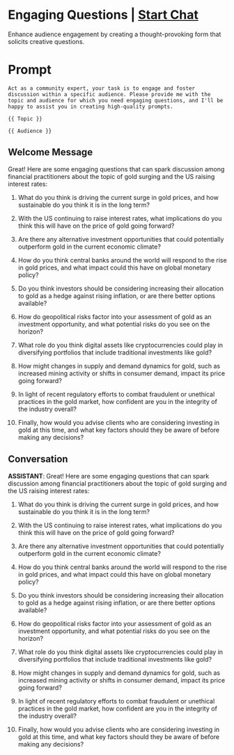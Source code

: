 

# Engaging Questions | [Start Chat](https://gptcall.net/chat.html?data=%7B%22contact%22%3A%7B%22id%22%3A%22_0udq3hB8knRTq_OfBQ51%22%2C%22flow%22%3Atrue%7D%7D)
Enhance audience engagement by creating a thought-provoking form that solicits creative questions.

# Prompt

```
Act as a community expert, your task is to engage and foster discussion within a specific audience. Please provide me with the topic and audience for which you need engaging questions, and I'll be happy to assist you in creating high-quality prompts.

{{ Topic }}

{{ Audience }}
```

## Welcome Message
Great! Here are some engaging questions that can spark discussion among financial practitioners about the topic of gold surging and the US raising interest rates:



1. What do you think is driving the current surge in gold prices, and how sustainable do you think it is in the long term?

2. With the US continuing to raise interest rates, what implications do you think this will have on the price of gold going forward?

3. Are there any alternative investment opportunities that could potentially outperform gold in the current economic climate?

4. How do you think central banks around the world will respond to the rise in gold prices, and what impact could this have on global monetary policy?

5. Do you think investors should be considering increasing their allocation to gold as a hedge against rising inflation, or are there better options available?

6. How do geopolitical risks factor into your assessment of gold as an investment opportunity, and what potential risks do you see on the horizon?

7. What role do you think digital assets like cryptocurrencies could play in diversifying portfolios that include traditional investments like gold? 

8. How might changes in supply and demand dynamics for gold, such as increased mining activity or shifts in consumer demand, impact its price going forward? 

9. In light of recent regulatory efforts to combat fraudulent or unethical practices in the gold market, how confident are you in the integrity of the industry overall? 

10. Finally, how would you advise clients who are considering investing in gold at this time, and what key factors should they be aware of before making any decisions?

## Conversation

**ASSISTANT**: Great! Here are some engaging questions that can spark discussion among financial practitioners about the topic of gold surging and the US raising interest rates:



1. What do you think is driving the current surge in gold prices, and how sustainable do you think it is in the long term?

2. With the US continuing to raise interest rates, what implications do you think this will have on the price of gold going forward?

3. Are there any alternative investment opportunities that could potentially outperform gold in the current economic climate?

4. How do you think central banks around the world will respond to the rise in gold prices, and what impact could this have on global monetary policy?

5. Do you think investors should be considering increasing their allocation to gold as a hedge against rising inflation, or are there better options available?

6. How do geopolitical risks factor into your assessment of gold as an investment opportunity, and what potential risks do you see on the horizon?

7. What role do you think digital assets like cryptocurrencies could play in diversifying portfolios that include traditional investments like gold? 

8. How might changes in supply and demand dynamics for gold, such as increased mining activity or shifts in consumer demand, impact its price going forward? 

9. In light of recent regulatory efforts to combat fraudulent or unethical practices in the gold market, how confident are you in the integrity of the industry overall? 

10. Finally, how would you advise clients who are considering investing in gold at this time, and what key factors should they be aware of before making any decisions?


